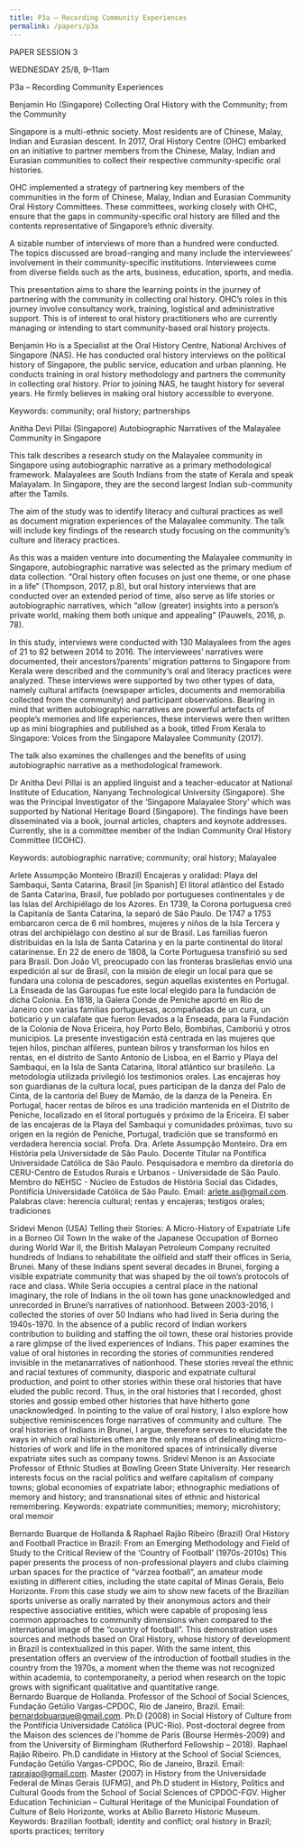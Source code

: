 ```yaml
---
title: P3a – Recording Community Experiences
permalink: /papers/p3a
---
```

PAPER SESSION 3

WEDNESDAY 25/8, 9–11am

P3a – Recording Community Experiences

Benjamin Ho (Singapore) Collecting Oral History with the Community; from the Community

Singapore is a multi-ethnic society. Most residents are of Chinese, Malay, Indian and Eurasian descent. In 2017, Oral History Centre (OHC) embarked on an initiative to partner members from the Chinese, Malay, Indian and Eurasian communities to collect their respective community-specific oral histories.

OHC implemented a strategy of partnering key members of the communities in the form of Chinese, Malay, Indian and Eurasian Community Oral History Committees. These committees, working closely with OHC, ensure that the gaps in community-specific oral history are filled and the contents representative of Singapore’s ethnic diversity. 

A sizable number of interviews of more than a hundred were conducted. The topics discussed are broad-ranging and many include the interviewees’ involvement in their community-specific institutions. Interviewees come from diverse fields such as the arts, business, education, sports, and media.

This presentation aims to share the learning points in the journey of partnering with the community in collecting oral history. OHC’s roles in this journey involve consultancy work, training, logistical and administrative support. This is of interest to oral history practitioners who are currently managing or intending to start community-based oral history projects. 

Benjamin Ho is a Specialist at the Oral History Centre, National Archives of Singapore (NAS). He has conducted oral history interviews on the political history of Singapore, the public service, education and urban planning. He conducts training in oral history methodology and partners the community in collecting oral history. Prior to joining NAS, he taught history for several years. He firmly believes in making oral history accessible to everyone.

Keywords: community; oral history; partnerships

Anitha Devi Pillai (Singapore) Autobiographic Narratives of the Malayalee Community in Singapore

This talk describes a research study on the Malayalee community in Singapore using autobiographic narrative as a primary methodological framework. Malayalees are South Indians from the state of Kerala and speak Malayalam. In Singapore, they are the second largest Indian sub-community after the Tamils.

The aim of the study was to identify literacy and cultural practices as well as document migration experiences of the Malayalee community. The talk will include key findings of the research study focusing on the community’s culture and literacy practices.  

As this was a maiden venture into documenting the Malayalee community in Singapore, autobiographic narrative was selected as the primary medium of data collection. “Oral history often focuses on just one theme, or one phase in a life” (Thompson, 2017, p.8), but oral history interviews that are conducted over an extended period of time, also serve as life stories or autobiographic narratives, which “allow (greater) insights into a person’s private world, making them both unique and appealing” (Pauwels, 2016, p. 78). 

In this study, interviews were conducted with 130 Malayalees from the ages of 21 to 82 between 2014 to 2016. The interviewees’ narratives were documented, their ancestors’/parents’ migration patterns to Singapore from Kerala were described and the community’s oral and literacy practices were analyzed. These interviews were supported by two other types of data, namely cultural artifacts (newspaper articles, documents and memorabilia collected from the community) and participant observations. Bearing in mind that written autobiographic narratives are powerful artefacts of people’s memories and life experiences, these interviews were then written up as mini biographies and published as a book, titled From Kerala to Singapore: Voices from the Singapore Malayalee Community (2017).

The talk also examines the challenges and the benefits of using autobiographic narrative as a methodological framework. 

Dr Anitha Devi Pillai is an applied linguist and a teacher-educator at National Institute of Education, Nanyang Technological University (Singapore). She was the Principal Investigator of the ‘Singapore Malayalee Story’ which was supported by National Heritage Board (Singapore). The findings have been disseminated via a book, journal articles, chapters and keynote addresses. Currently, she is a committee member of the Indian Community Oral History Committee (ICOHC). 

Keywords: autobiographic 
narrative; community; oral history; Malayalee

Arlete Assumpção Monteiro (Brazil) Encajeras y oralidad: Playa del Sambaqui, Santa Catarina, Brasil [in Spanish]
El litoral atlántico del Estado de Santa Catarina, Brasil, fue poblado por portugueses continentales y de las Islas del Archipiélago de los Azores. En 1739, la Corona portuguesa creó la Capitanía de Santa Catarina, la separó de São Paulo. De 1747 a 1753 embarcaron cerca de 6 mil hombres, mujeres y niños de la Isla Tercera y otras del archipiélago con destino al sur de Brasil. Las familias fueron distribuidas en la Isla de Santa Catarina y en la parte continental do litoral catarinense. En 22 de enero de 1808, la Corte Portuguesa transfirió su sed para Brasil. Don João VI, preocupado con las fronteras brasileñas envió una expedición al sur de Brasil, con la misión de elegir un local para que se fundara una colonia de pescadores, según aquellas existentes en Portugal. La Enseada de las Garoupas fue este local elegido para la fundación de dicha Colonia. En 1818, la Galera Conde de Peniche aportó en Rio de Janeiro con varias familias portuguesas, acompañadas de un cura, un boticario y un calafate que fueron llevados a la Enseada, para la Fundación de la Colonia de Nova Ericeira, hoy Porto Belo, Bombiñas, Camboriú y otros municipios. La presente investigación está centrada en las mujeres que tejen hilos, pinchan alfileres, puntean bilros y transforman los hilos en rentas, en el distrito de Santo Antonio de Lisboa, en el Barrio y Playa del Sambaqui, en la Isla de Santa Catarina, litoral atlántico sur brasileño. La metodología utilizada privilegió los testimonios orales. Las encajeras hoy son guardianas de la cultura local, pues participan de la danza del Palo de Cinta, de la cantoría del Buey de Mamão, de la danza de la Peneira.  En Portugal, hacer rentas de bilros es una tradición mantenida en el Distrito de Peniche, localizado en el litoral portugués y próximo de la Ericeira. El saber de las encajeras de la Playa del Sambaqui y comunidades próximas, tuvo su origen en la región de Peniche, Portugal, tradición que se transformó en verdadera herencia social.
Profa. Dra. Arlete Assumpção Monteiro. Dra em História pela Universidade de São Paulo. Docente Titular na Pontifica Universidade Católica de São Paulo. Pesquisadora e membro da diretoria do CERU-Centro de Estudos Rurais e Urbanos - Universidade de São Paulo. Membro do NEHSC - Núcleo de Estudos de História Social das Cidades, Pontifícia Universidade Católica de São Paulo. Email: arlete.as@gmail.com.
Palabras clave: herencia cultural; rentas y encajeras; testigos orales; tradiciones

Sridevi Menon (USA) Telling their Stories: A Micro-History of Expatriate Life in a Borneo Oil Town
In the wake of the Japanese Occupation of Borneo during World War II, the British Malayan Petroleum Company recruited hundreds of Indians to rehabilitate the oilfield and staff their offices in Seria, Brunei. Many of these Indians spent several decades in Brunei, forging a visible expatriate community that was shaped by the oil town’s protocols of race and class. While Seria occupies a central place in the national imaginary, the role of Indians in the oil town has gone unacknowledged and unrecorded in Brunei’s narratives of nationhood. Between 2003-2016, I collected the stories of over 50 Indians who had lived in Seria during the 1940s-1970. In the absence of a public record of Indian workers contribution to building and staffing the oil town, these oral histories provide a rare glimpse of the lived experiences of Indians. This paper examines the value of oral histories in recording the stories of communities rendered invisible in the metanarratives of nationhood. These stories reveal the ethnic and racial textures of community, diasporic and expatriate cultural production, and point to other stories within these oral histories that have eluded the public record. Thus, in the oral histories that I recorded, ghost stories and gossip embed other histories that have hitherto gone unacknowledged. In pointing to the value of oral history, I also explore how subjective reminiscences forge narratives of community and culture. The oral histories of Indians in Brunei, I argue, therefore serves to elucidate the ways in which oral histories often are the only means of delineating micro-histories of work and life in the monitored spaces of intrinsically diverse expatriate sites such as company towns.
Sridevi Menon is an Associate Professor of Ethnic Studies at Bowling Green State University. Her research interests focus on the racial politics and welfare capitalism of company towns; global economies of expatriate labor; ethnographic mediations of memory and history; and transnational sites of ethnic and historical remembering.
Keywords: expatriate communities; memory; microhistory; oral memoir

Bernardo Buarque de Hollanda & Raphael Rajão Ribeiro (Brazil) Oral History and Football Practice in Brazil: From an Emerging Methodology and Field of Study to the Critical Review of the ‘Country of Football’ (1970s-2010s)
This paper presents the process of non-professional players and clubs claiming urban spaces for the practice of “várzea football”, an amateur mode existing in different cities, including the state capital of Minas Gerais, Belo Horizonte. From this case study we aim to show new facets of the Brazilian sports universe as orally narrated by their anonymous actors and their respective associative entities, which were capable of proposing less common approaches to community dimensions when compared to the international image of the “country of football”. This demonstration uses sources and methods based on Oral History, whose history of development in Brazil is contextualized in this paper. With the same intent, this presentation offers an overview of the introduction of football studies in the country from the 1970s, a moment when the theme was not recognized within academia, to contemporaneity, a period when research on the topic grows with significant qualitative and quantitative range.   
Bernardo Buarque de Hollanda. Professor of the School of Social Sciences, Fundação Getúlio Vargas-CPDOC, Rio de Janeiro, Brazil. Email: bernardobuarque@gmail.com. 
Ph.D (2008) in Social History of Culture from the Pontifícia Universidade Católica (PUC-Rio). Post-doctoral degree from the Maison des sciences de l'homme de Paris (Bourse Hermès-2009) and from the University of Birmingham (Rutherford Fellowship – 2018). 
Raphael Rajão Ribeiro. Ph.D candidate in History at the School of Social Sciences, Fundação Getúlio Vargas-CPDOC, Rio de Janeiro, Brazil. Email: raprajao@gmail.com. 
Master (2007) in History from the Universidade Federal de Minas Gerais (UFMG), and Ph.D student in History, Politics and Cultural Goods from the School of Social Sciences of CPDOC-FGV. Higher Education Techinician – Cultural Heritage of the Municipal Foundation of Culture of Belo Horizonte, works at Abílio Barreto Historic Museum. 
Keywords: Brazilian football; identity and conflict; oral history in Brazil; sports practices; territory